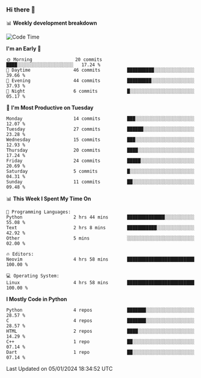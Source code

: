 ### Hi there 👋

📊 **Weekly development breakdown**
<!--START_SECTION:waka-->
![Code Time](http://img.shields.io/badge/Code%20Time-69%20hrs%208%20mins-blue)

**I'm an Early 🐤** 

```text
🌞 Morning                20 commits          ████░░░░░░░░░░░░░░░░░░░░░   17.24 % 
🌆 Daytime                46 commits          ██████████░░░░░░░░░░░░░░░   39.66 % 
🌃 Evening                44 commits          █████████░░░░░░░░░░░░░░░░   37.93 % 
🌙 Night                  6 commits           █░░░░░░░░░░░░░░░░░░░░░░░░   05.17 % 
```
📅 **I'm Most Productive on Tuesday** 

```text
Monday                   14 commits          ███░░░░░░░░░░░░░░░░░░░░░░   12.07 % 
Tuesday                  27 commits          ██████░░░░░░░░░░░░░░░░░░░   23.28 % 
Wednesday                15 commits          ███░░░░░░░░░░░░░░░░░░░░░░   12.93 % 
Thursday                 20 commits          ████░░░░░░░░░░░░░░░░░░░░░   17.24 % 
Friday                   24 commits          █████░░░░░░░░░░░░░░░░░░░░   20.69 % 
Saturday                 5 commits           █░░░░░░░░░░░░░░░░░░░░░░░░   04.31 % 
Sunday                   11 commits          ██░░░░░░░░░░░░░░░░░░░░░░░   09.48 % 
```


📊 **This Week I Spent My Time On** 

```text
💬 Programming Languages: 
Python                   2 hrs 44 mins       ██████████████░░░░░░░░░░░   55.08 % 
Text                     2 hrs 8 mins        ███████████░░░░░░░░░░░░░░   42.92 % 
Other                    5 mins              ░░░░░░░░░░░░░░░░░░░░░░░░░   02.00 % 

🔥 Editors: 
Neovim                   4 hrs 58 mins       █████████████████████████   100.00 % 

💻 Operating System: 
Linux                    4 hrs 58 mins       █████████████████████████   100.00 % 
```

**I Mostly Code in Python** 

```text
Python                   4 repos             ███████░░░░░░░░░░░░░░░░░░   28.57 % 
C                        4 repos             ███████░░░░░░░░░░░░░░░░░░   28.57 % 
HTML                     2 repos             ████░░░░░░░░░░░░░░░░░░░░░   14.29 % 
C++                      1 repo              ██░░░░░░░░░░░░░░░░░░░░░░░   07.14 % 
Dart                     1 repo              ██░░░░░░░░░░░░░░░░░░░░░░░   07.14 % 
```




 Last Updated on 05/01/2024 18:34:52 UTC
<!--END_SECTION:waka-->
<!--
**R-enanVieira/R-enanVieira** is a ✨ _special_ ✨ repository because its `README.md` (this file) appears on your GitHub profile.

Here are some ideas to get you started:

- 🔭 I’m currently working on ...
- 🌱 I’m currently learning ...
- 👯 I’m looking to collaborate on ...
- 🤔 I’m looking for help with ...
- 💬 Ask me about ...
- 📫 How to reach me: ...
- 😄 Pronouns: ...
- ⚡ Fun fact: ...
-->
